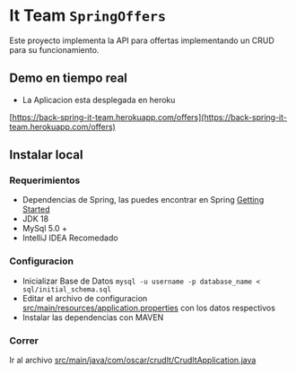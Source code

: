 # It Team `SpringOffers`

Este proyecto implementa la API para offertas implementando un CRUD para su funcionamiento.

## Demo en tiempo real

* La Aplicacion esta desplegada en heroku 

[https://back-spring-it-team.herokuapp.com/offers](https://back-spring-it-team.herokuapp.com/offers)

## Instalar local

### Requerimientos

* Dependencias de Spring, las puedes encontrar en Spring [Getting Started](https://docs.spring.io/spring-boot/docs/current/reference/html/getting-started.html)
* JDK 18 
* MySql 5.0 +
* IntelliJ IDEA Recomedado

### Configuracion 

* Inicializar Base de Datos `mysql -u username -p database_name < sql/initial_schema.sql`
* Editar el archivo de configuracion [src/main/resources/application.properties](src/main/resources/application.properties) con los datos respectivos 
* Instalar las dependencias con MAVEN

### Correr 

Ir al archivo [src/main/java/com/oscar/crudIt/CrudItApplication.java](src/main/java/com/oscar/crudIt/CrudItApplication.java)